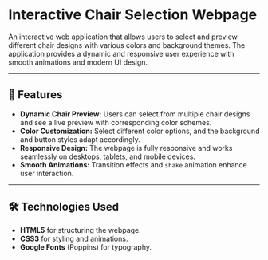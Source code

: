 # Interactive Chair Selection Webpage

An interactive web application that allows users to select and preview different chair designs with various colors and background themes. The application provides a dynamic and responsive user experience with smooth animations and modern UI design.

---

## 📖 Features

- **Dynamic Chair Preview:** 
  Users can select from multiple chair designs and see a live preview with corresponding color schemes.
- **Color Customization:**
  Select different color options, and the background and button styles adapt accordingly.
- **Responsive Design:** 
  The webpage is fully responsive and works seamlessly on desktops, tablets, and mobile devices.
- **Smooth Animations:** 
  Transition effects and `shake` animation enhance user interaction.

---

## 🛠️ Technologies Used

- **HTML5** for structuring the webpage.
- **CSS3** for styling and animations.
- **Google Fonts** (Poppins) for typography.
